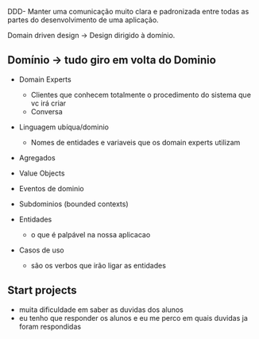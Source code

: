 DDD- Manter uma comunicação muito clara e padronizada entre todas as partes do desenvolvimento de uma aplicação.

Domain driven design -> Design dirigido à domínio.


## Domínio -> tudo giro em volta do Dominio

- Domain Experts
    - Clientes que conhecem totalmente o procedimento do sistema que vc irá criar
    - Conversa
- Linguagem ubíqua/dominio
    - Nomes de entidades e variaveis que os domain experts utilizam

- Agregados
- Value Objects
- Eventos de dominio
- Subdominios (bounded contexts)
- Entidades
    - o que é palpável na nossa aplicacao
- Casos de uso
    - são os verbos que irão ligar as entidades


## Start projects



- muita dificuldade em saber as duvidas dos alunos
- eu tenho que responder os alunos e eu me perco em quais duvidas ja foram respondidas

